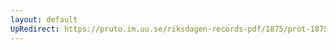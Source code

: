 ```yaml
---
layout: default
UpRedirect: https://pruto.im.uu.se/riksdagen-records-pdf/1875/prot-1875--fk--019/prot-1875--fk--019_009.pdf
---
```

